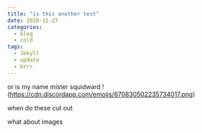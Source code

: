 ```yaml
---
title: "is this another test"
date: 2020-11-27
categories:
  - blog
  - cold
tags:
  - Jekyll
  - update
  - brrr
---
```


or is my name mister squidward !(https://cdn.discordapp.com/emojis/670830502235734017.png)

when do these cut out
 
what about images

